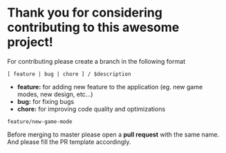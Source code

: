 # Thank you for considering contributing to this awesome project!

For contributing please create a branch in the following format

`[ feature | bug | chore ] / $description`

- **feature:** for adding new feature to the application (eg. new game modes, new design, etc...)
- **bug:** for fixing bugs
- **chore:** for improving code quality and optimizations

```
feature/new-game-mode
```

Before merging to master please open a **pull request** with the same name. And please fill the PR template accordingly. 
